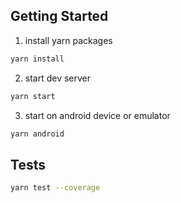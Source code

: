 
## Getting Started

1. install yarn packages
```sh
yarn install
```

2. start dev server 
```sh
yarn start
```

3. start on android device or emulator
```sh
yarn android
```

## Tests

```sh
yarn test --coverage
```
